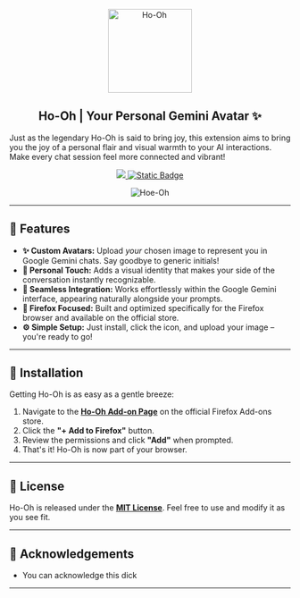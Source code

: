
<p align="center">
  <img src="https://i.imgur.com/dF9OlAZ.png)" alt="Ho-Oh"  width="150" height="150">
</p>

<h2 align="center">
Ho-Oh | Your Personal Gemini Avatar ✨
</h2>

Just as the legendary Ho-Oh is said to bring joy, this extension aims to bring you the joy of a personal flair and visual warmth to your AI interactions. Make every chat session feel more connected and vibrant!

<p align="center">
  <a href="https://discord.gg/5qRFWngFzb">
    <img src="https://dcbadge.limes.pink/api/server/https://discord.gg/5qRFWngFzb" />
  </a>

  <a href="https://addons.mozilla.org/addon/ho-oh/">
    <img alt="Static Badge" src="https://img.shields.io/badge/Firefox-Get_Extension-Gray?style=for-the-badge&logo=firefoxbrowser&logoColor=hsla(0%2C0%25%2C100%25%2C1)&labelColor=hsla(32%2C74%25%2C50%25%2C1)&color=hsla(241%2C11%25%2C17%25%2C1)">
  </a>
</p>

<p align="center">
  <img alt="Hoe-Oh" src="https://github.com/Computerfile/FileZilla/blob/main/watch%20that%20hoe%20go.gif?raw=true" />
</p>

---

## 🌟 Features

* **✨ Custom Avatars:** Upload *your* chosen image to represent you in Google Gemini chats. Say goodbye to generic initials!
* **🎨 Personal Touch:** Adds a visual identity that makes your side of the conversation instantly recognizable.
* **🚀 Seamless Integration:** Works effortlessly within the Google Gemini interface, appearing naturally alongside your prompts.
* **🦊 Firefox Focused:** Built and optimized specifically for the Firefox browser and available on the official store.
* **⚙️ Simple Setup:** Just install, click the icon, and upload your image – you're ready to go!

---

## 🦊 Installation

Getting Ho-Oh is as easy as a gentle breeze:

1.  Navigate to the **[Ho-Oh Add-on Page](https://addons.mozilla.org/addon/ho-oh/)** on the official Firefox Add-ons store.
2.  Click the **"+ Add to Firefox"** button.
3.  Review the permissions and click **"Add"** when prompted.
4.  That's it! Ho-Oh is now part of your browser.

---

## 📄 License

Ho-Oh is released under the **[MIT License](LICENSE)**. Feel free to use and modify it as you see fit.

---

## 🙏 Acknowledgements

* You can acknowledge this dick

---
